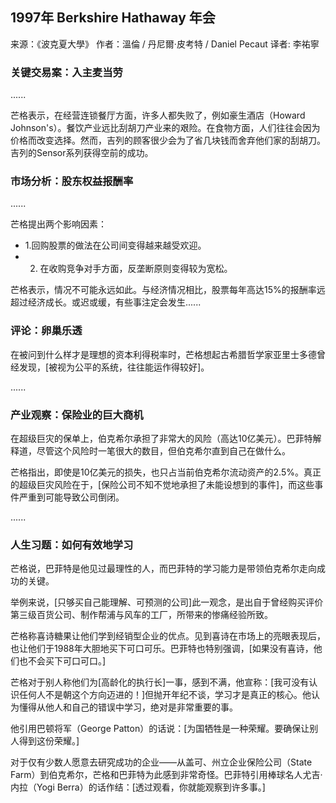 
## 1997年 Berkshire Hathaway 年会

来源：《波克夏大學》
作者：溫倫 / 丹尼爾·皮考特 / Daniel Pecaut
译者: 李祐寧


### 关键交易案：入主麦当劳

......

芒格表示，在经营连锁餐厅方面，许多人都失败了，例如豪生酒店（Howard Johnson's）。餐饮产业远比刮胡刀产业来的艰险。在食物方面，人们往往会因为价格而改变选择。然而，吉列的顾客很少会为了省几块钱而舍弃他们家的刮胡刀。吉列的Sensor系列获得空前的成功。

### 市场分析：股东权益报酬率

......

芒格提出两个影响因素：

* 1.回购股票的做法在公司间变得越来越受欢迎。
* 2. 在收购竞争对手方面，反垄断原则变得较为宽松。

芒格表示，情况不可能永远如此。与经济情况相比，股票每年高达15%的报酬率远超过经济成长。或迟或缓，有些事注定会发生......

### 评论：卵巢乐透

在被问到什么样才是理想的资本利得税率时，芒格想起古希腊哲学家亚里士多德曾经发现，[被视为公平的系统，往往能运作得较好]。

......

### 产业观察：保险业的巨大商机

在超级巨灾的保单上，伯克希尔承担了非常大的风险（高达10亿美元）。巴菲特解释道，尽管这个风险时一笔很大的数目，但伯克希尔直到自己在做什么。

芒格指出，即使是10亿美元的损失，也只占当前伯克希尔流动资产的2.5%。真正的超级巨灾风险在于，[保险公司不知不觉地承担了未能设想到的事件]，而这些事件严重到可能导致公司倒闭。

......

### 人生习题：如何有效地学习

芒格说，巴菲特是他见过最理性的人，而巴菲特的学习能力是带领伯克希尔走向成功的关键。

举例来说，[只够买自己能理解、可预测的公司]此一观念，是出自于曾经购买评价第三级百货公司、制作帮浦与风车的工厂，所带来的惨痛经验所致。

芒格称喜诗糖果让他们学到经销型企业的优点。见到喜诗在市场上的亮眼表现后，也让他们于1988年大胆地买下可口可乐。巴菲特也特别强调，[如果没有喜诗，他们也不会买下可口可口。]

芒格对于别人称他们为[高龄化的执行长]一事，感到不满，他宣称：[我可没有认识任何人不是朝这个方向迈进的！]但抛开年纪不谈，学习才是真正的核心。他认为懂得从他人和自己的错误中学习，绝对是非常重要的事。

他引用巴顿将军（George Patton）的话说：[为国牺牲是一种荣耀。要确保让别人得到这份荣耀。]

对于仅有少数人愿意去研究成功的企业——从盖可、州立企业保险公司（State Farm）到伯克希尔，芒格和巴菲特为此感到非常奇怪。巴菲特引用棒球名人尤吉·内拉（Yogi Berra）的话作结：[透过观看，你就能观察到许多事。]
